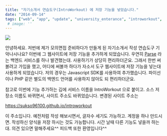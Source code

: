 ```yaml
---
title: "자기소개서 연습도구(IntroWorkout) 에 저장 기능을 넣었습니다."
date: "2014-09-14"
tags: ["web", "app", "update", "university_enterance", "introworkout", "parse_backend"]
 # image: ''
---
```

![]("https://sukso96100.github.io/blogimgs/introworkout_login.png")

안녕하세요. 저번에 제가 모의면접 준비하다가 만들게 된 자기소개서 작성 연습도구 기악나시나요?
이번에 그 웹사이트에 저장 기능을 추가하게 되었습니다.
우연히 <a href="http://parse.com">Parse</a> 라는 백엔드 서비스를 하나 발견했는대. 사용하기가 상당히 편리하더군요.
그래서 한번 써볼려고 가입을 했고, 어디에 써볼까 하다가 자소서 도구 웹사이트에 저장 기능을 넣는대 사용하게 되었습니다.
저의 경우는 Javascript SDK를 사용하여 추가했습니다. 파이선이나 PHP 같은 별도의 백엔드 언어를 사용하지 않아도 되 편리하더군요.

참고로 이번에 기능 추가하는 김에 서비스 이름을 IntroWorkout 으로 붙이고. 소스 저장소 이름도 바뀌면서,
사이트 주소도 바뀌었습니다. 변경된 사이트 주소는

<a href="https://sukso96100.github.io/introworkout">https://sukso96100.github.io/introworkout</a>

이 주소입니다. 예전처럼 작성 해보시면서, 글자수 세기도 가능하고. 계정을 하나 만드시면. 
작성하신 양식을 저장 하시는 것도 가능합니다. 시간 날때 다른 기능도 넣을까 하는대. 의견 있으면 말해주세요^^
피드백 또한 환영입니다^^